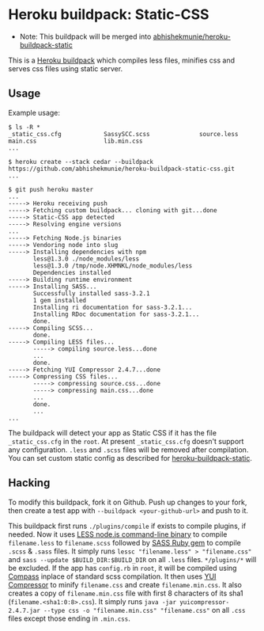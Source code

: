 Heroku buildpack: Static-CSS
============================

* Note: This buildpack will be merged into [abhishekmunie/heroku-buildpack-static](https://github.com/abhishekmunie/heroku-buildpack-static)

This is a [Heroku buildpack](http://devcenter.heroku.com/articles/buildpack) which compiles less files, minifies css and serves css files using static server.

Usage
-----

Example usage:

    $ ls -R *
    _static_css.cfg            SassySCC.scss              source.less                main.css                   lib.min.css
    ...

    $ heroku create --stack cedar --buildpack https://github.com/abhishekmunie/heroku-buildpack-static-css.git
    ...

    $ git push heroku master
    ...
    -----> Heroku receiving push
    -----> Fetching custom buildpack... cloning with git...done
    -----> Static-CSS app detected
    -----> Resolving engine versions
    ...
    -----> Fetching Node.js binaries
    -----> Vendoring node into slug
    -----> Installing dependencies with npm
           less@1.3.0 ./node_modules/less
           less@1.3.0 /tmp/node.XHMNKL/node_modules/less
           Dependencies installed
    -----> Building runtime environment
    -----> Installing SASS...
           Successfully installed sass-3.2.1
           1 gem installed
           Installing ri documentation for sass-3.2.1...
           Installing RDoc documentation for sass-3.2.1...
           done.
    -----> Compiling SCSS...
           done.
    -----> Compiling LESS files...
           -----> compiling source.less...done
           ...
           done.
    -----> Fetching YUI Compressor 2.4.7...done
    -----> Compressing CSS files...
           -----> compressing source.css...done
           -----> compressing main.css...done
           ...
           done.
           ...
    ...

The buildpack will detect your app as Static CSS if it has the file `_static_css.cfg` in the `root`. At present `_static_css.cfg` doesn't support any configuration.
`.less` and `.scss` files will be removed after compilation.
You can set custom static config as described for [heroku-buildpack-static](https://github.com/abhishekmunie/heroku-buildpack-static).

Hacking
-------

To modify this buildpack, fork it on Github. Push up changes to your fork, then
create a test app with `--buildpack <your-github-url>` and push to it.

This buildpack first runs `./plugins/compile` if exists to compile plugins, if needed.
Now it uses [LESS node.js command-line binary](http://lesscss.org/#-server-side-usage) to compile `filename.less` to `filename.scss`
followed by [SASS Ruby gem](http://sass-lang.com) to compile `.scss` & `.sass` files.
It simply runs `lessc "filename.less" > "filename.css"` and `sass --update $BUILD_DIR:$BUILD_DIR` on all `.less` files.
`*/plugins/*` will be excluded.
If the app has `config.rb` in `root`, it will be compiled using [Compass](http://compass-style.org/) inplace of standard scss compilation.
It then uses [YUI Compressor](https://yuilibrary.com/projects/yuicompressor/) to minify `filename.css` and create `filename.min.css`.
It also creates a copy of `filename.min.css` file with first 8 characters of its sha1 (`filename.<sha1:0:8>.css`).
It simply runs `java -jar yuicompressor-2.4.7.jar --type css -o "filename.min.css" "filename.css"` on all `.css` files except those ending in `.min.css`.